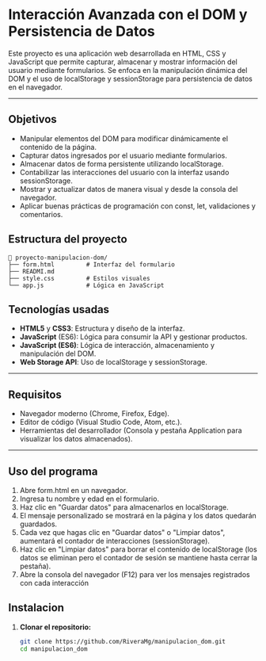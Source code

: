 # Interacción Avanzada con el DOM y Persistencia de Datos

Este proyecto es una aplicación web desarrollada en HTML, CSS y JavaScript que permite capturar, almacenar y mostrar información del usuario mediante formularios. Se enfoca en la manipulación dinámica del DOM y el uso de localStorage y sessionStorage para persistencia de datos en el navegador.

---

## Objetivos

- Manipular elementos del DOM para modificar dinámicamente el contenido de la página.
- Capturar datos ingresados por el usuario mediante formularios.
- Almacenar datos de forma persistente utilizando localStorage.
- Contabilizar las interacciones del usuario con la interfaz usando sessionStorage.
- Mostrar y actualizar datos de manera visual y desde la consola del navegador.
- Aplicar buenas prácticas de programación con const, let, validaciones y comentarios.

## Estructura del proyecto
```
📁 proyecto-manipulacion-dom/
├── form.html         # Interfaz del formulario
├── READMI.md
├── style.css         # Estilos visuales
└── app.js            # Lógica en JavaScript
```


## Tecnologías usadas
- **HTML5** y **CSS3**: Estructura y diseño de la interfaz.
- **JavaScript** (ES6): Lógica para consumir la API y gestionar productos.
- **JavaScript (ES6)**: Lógica de interacción, almacenamiento y manipulación del DOM.
- **Web Storage API**: Uso de localStorage y sessionStorage.
---

## Requisitos

- Navegador moderno (Chrome, Firefox, Edge).
- Editor de código (Visual Studio Code, Atom, etc.).
- Herramientas del desarrollador (Consola y pestaña Application para visualizar los datos almacenados).

---

## Uso del programa
1. Abre form.html en un navegador.
2. Ingresa tu nombre y edad en el formulario.
3. Haz clic en "Guardar datos" para almacenarlos en localStorage.
4. El mensaje personalizado se mostrará en la página y los datos quedarán guardados.
5. Cada vez que hagas clic en "Guardar datos" o "Limpiar datos", aumentará el contador de interacciones (sessionStorage).
6. Haz clic en "Limpiar datos" para borrar el contenido de localStorage (los datos se eliminan pero el contador de sesión se mantiene hasta cerrar la pestaña).
7. Abre la consola del navegador (F12) para ver los mensajes registrados con cada interacción

## Instalacion

1. **Clonar el repositorio:**

   ```bash
   git clone https://github.com/RiveraMg/manipulacion_dom.git
   cd manipulacion_dom
